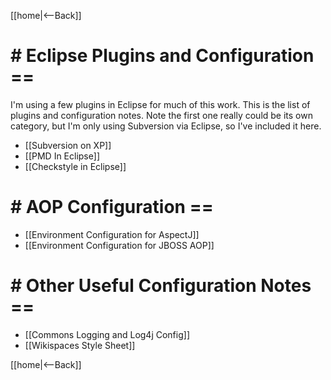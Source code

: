 [[home|<--Back]]

# # Eclipse Plugins and Configuration ==
I'm using a few plugins in Eclipse for much of this work. This is the list of plugins and configuration notes. Note the first one really could be its own category, but I'm only using Subversion via Eclipse, so I've included it here.

* [[Subversion on XP]]
* [[PMD In Eclipse]]
* [[Checkstyle in Eclipse]]

# # AOP Configuration ==
* [[Environment Configuration for AspectJ]]
* [[Environment Configuration for JBOSS AOP]]

# # Other Useful Configuration Notes ==
* [[Commons Logging and Log4j Config]]
* [[Wikispaces Style Sheet]]

[[home|<--Back]]